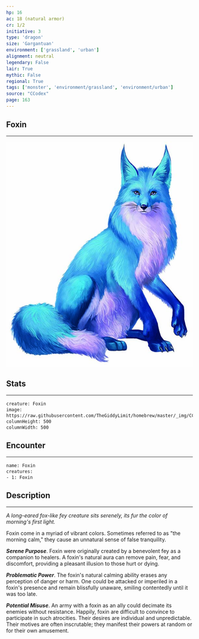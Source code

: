 ```yaml
---
hp: 16
ac: 18 (natural armor)
cr: 1/2
initiative: 3
type: 'dragon'    
size: 'Gargantuan'
environment: ['grassland', 'urban']
alignment: neutral
legendary: False
lair: True
mythic: False
regional: True
tags: ['monster', 'environment/grassland', 'environment/urban']
source: "CCodex"
page: 163
---
```


## Foxin
---

![|600](https://raw.githubusercontent.com/TheGiddyLimit/homebrew/master/_img/CCodex/foxin.jpg)

## Stats
---

```statblock
creature: Foxin
image: https://raw.githubusercontent.com/TheGiddyLimit/homebrew/master/_img/CCodex/foxin_token.png
columnHeight: 500
columnWidth: 500
```

## Encounter
---

```encounter-table
name: Foxin
creatures:
- 1: Foxin
```

## Description
---
_A long-eared fox-like fey creature sits serenely, its fur the color of morning's first light._

Foxin come in a myriad of vibrant colors. Sometimes referred to as "the morning calm," they cause an unnatural sense of false tranquility.

**_Serene Purpose_**. Foxin were originally created by a benevolent fey as a companion to healers. A foxin's natural aura can remove pain, fear, and discomfort, providing a pleasant illusion to those hurt or dying.


**_Problematic Power_**. The foxin's natural calming ability erases any perception of danger or harm. One could be attacked or imperiled in a foxin's presence and remain blissfully unaware, smiling contentedly until it was too late.


**_Potential Misuse_**. An army with a foxin as an ally could decimate its enemies without resistance. Happily, foxin are difficult to convince to participate in such atrocities. Their desires are individual and unpredictable. Their motives are often inscrutable; they manifest their powers at random or for their own amusement.






